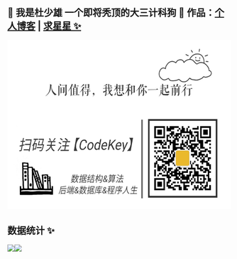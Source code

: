 ## 💚 我是杜少雄 一个即将秃顶的大三计科狗 💜 作品：<a href="https://www.shaoxiongdu.top" target="_blank">个人博客</a> | <a href="https://github.com/ShaoxiongDu/ShaoxiongDu_Blog" target="_blank">求星星 ✨</a> </h2>
 
 <img height="380px" src="https://github.com/ShaoxiongDu/ShaoxiongDu/blob/main/CodeKey.jpg"/>

## 数据统计 ✨

<img align="" height="130px" src="https://github-readme-stats.vercel.app/api?username=shaoxiongdu&hide_title=true&hide_border=true&show_icons=true&include_all_commits=true&line_height=21&bg_color=0,EC6C6C,FFD479,FFFC79,73FA79&theme=graywhite&locale=cn" /><img align="" height="130px"   src="https://github-readme-stats.vercel.app/api/top-langs/?username=shaoxiongdu&hide_title=true&hide_border=true&layout=compact&bg_color=0,73FA79,73FDFF,D783FF&theme=graywhite&locale=cn" />

